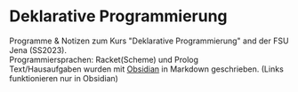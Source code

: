# Deklarative Programmierung

Programme & Notizen zum Kurs "Deklarative Programmierung" and der FSU Jena (SS2023). 
<br>Programmiersprachen: Racket(Scheme) und Prolog
<br>Text/Hausaufgaben wurden mit [Obsidian](https://obsidian.md) in Markdown geschrieben. (Links funktionieren nur in Obsidian)
